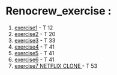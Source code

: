 # Renocrew_exercise :


1. [exercise1](https://adarshpanda931.github.io/Renocrew_exercise/exercise1/) - T 12
2. [exercise2](https://adarshpanda931.github.io/Renocrew_exercise/exercise2/) - T 20
3. [exercise3](https://adarshpanda931.github.io/Renocrew_exercise/exercise3/) - T 33
4. [exercise4](https://adarshpanda931.github.io/Renocrew_exercise/exercise4/) - T 41
5. [exercise5](https://adarshpanda931.github.io/Renocrew_exercise/exercise5/) - T 41
6. [exercise6](https://adarshpanda931.github.io/Renocrew_exercise/exercise6/) - T 41
7. [exercise7 NETFLIX CLONE ](https://adarshpanda931.github.io/Renocrew_exercise/exercise7/index.html) - T 53
